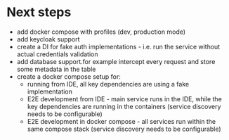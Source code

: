 # Next steps

- add docker compose with profiles (dev, production mode)
- add keycloak support
- create a DI for fake auth implementations - i.e. run the service without actual credentials validation
- add database support.for example intercept every request and store some metadata in the table
- create a docker compose setup for:
  - running from IDE, all key dependencies are using a fake implementation
  - E2E development from IDE - main service runs in the IDE, while the key dependencies are running in the containers (service discovery needs to be configurable)
  - E2E development in docker compose - all services run within the same compose stack (service discovery needs to be configurable)